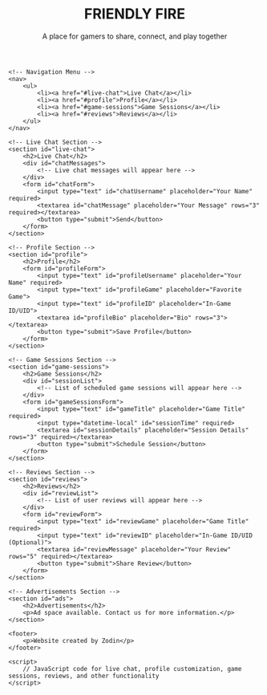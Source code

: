 <!DOCTYPE html>
<html lang="en">
<head>
    <meta charset="UTF-8">
    <meta name="viewport" content="width=device-width, initial-scale=1.0">
    <title>FRIENDLY FIRE - Official Website</title>
    <style>
        /* Your CSS styles here */
    </style>
</head>
<body>
    <header>
        <h1>FRIENDLY FIRE</h1>
        <p>A place for gamers to share, connect, and play together</p>
    </header>

    <!-- Navigation Menu -->
    <nav>
        <ul>
            <li><a href="#live-chat">Live Chat</a></li>
            <li><a href="#profile">Profile</a></li>
            <li><a href="#game-sessions">Game Sessions</a></li>
            <li><a href="#reviews">Reviews</a></li>
        </ul>
    </nav>

    <!-- Live Chat Section -->
    <section id="live-chat">
        <h2>Live Chat</h2>
        <div id="chatMessages">
            <!-- Live chat messages will appear here -->
        </div>
        <form id="chatForm">
            <input type="text" id="chatUsername" placeholder="Your Name" required>
            <textarea id="chatMessage" placeholder="Your Message" rows="3" required></textarea>
            <button type="submit">Send</button>
        </form>
    </section>

    <!-- Profile Section -->
    <section id="profile">
        <h2>Profile</h2>
        <form id="profileForm">
            <input type="text" id="profileUsername" placeholder="Your Name" required>
            <input type="text" id="profileGame" placeholder="Favorite Game">
            <input type="text" id="profileID" placeholder="In-Game ID/UID">
            <textarea id="profileBio" placeholder="Bio" rows="3"></textarea>
            <button type="submit">Save Profile</button>
        </form>
    </section>

    <!-- Game Sessions Section -->
    <section id="game-sessions">
        <h2>Game Sessions</h2>
        <div id="sessionList">
            <!-- List of scheduled game sessions will appear here -->
        </div>
        <form id="gameSessionsForm">
            <input type="text" id="gameTitle" placeholder="Game Title" required>
            <input type="datetime-local" id="sessionTime" required>
            <textarea id="sessionDetails" placeholder="Session Details" rows="3" required></textarea>
            <button type="submit">Schedule Session</button>
        </form>
    </section>

    <!-- Reviews Section -->
    <section id="reviews">
        <h2>Reviews</h2>
        <div id="reviewList">
            <!-- List of user reviews will appear here -->
        </div>
        <form id="reviewForm">
            <input type="text" id="reviewGame" placeholder="Game Title" required>
            <input type="text" id="reviewID" placeholder="In-Game ID/UID (Optional)">
            <textarea id="reviewMessage" placeholder="Your Review" rows="5" required></textarea>
            <button type="submit">Share Review</button>
        </form>
    </section>

    <!-- Advertisements Section -->
    <section id="ads">
        <h2>Advertisements</h2>
        <p>Ad space available. Contact us for more information.</p>
    </section>

    <footer>
        <p>Website created by Zodin</p>
    </footer>

    <script>
        // JavaScript code for live chat, profile customization, game sessions, reviews, and other functionality
    </script>
</body>
</html>



